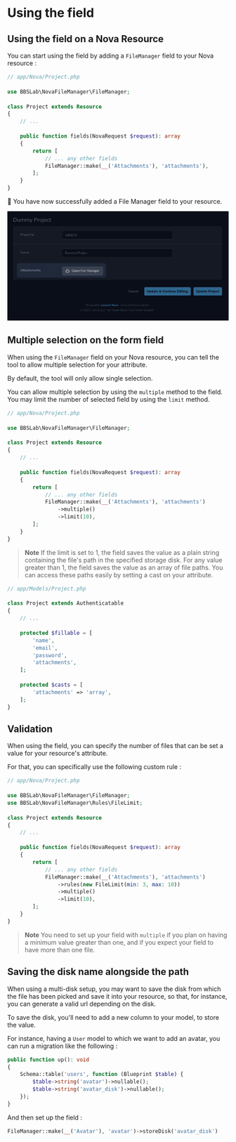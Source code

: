 # Using the field

## Using the field on a Nova Resource

You can start using the field by adding a `FileManager` field to your Nova resource :

```php
// app/Nova/Project.php

use BBSLab\NovaFileManager\FileManager;

class Project extends Resource
{
    // ...

    public function fields(NovaRequest $request): array
    {
        return [
            // ... any other fields
            FileManager::make(__('Attachments'), 'attachments'),
        ];
    }
}
```

🎉 You have now successfully added a File Manager field to your resource.

<img src="./images/field.png" alt="field"/>

## Multiple selection on the form field

When using the `FileManager` field on your Nova resource, you can tell the tool to allow multiple selection for your attribute.

By default, the tool will only allow single selection.

You can allow multiple selection by using the `multiple` method to the field. You may limit the number of selected field by using the `limit` method.

```php
// app/Nova/Project.php

use BBSLab\NovaFileManager\FileManager;

class Project extends Resource
{
    // ...

    public function fields(NovaRequest $request): array
    {
        return [
            // ... any other fields
            FileManager::make(__('Attachments'), 'attachments')
                ->multiple()
                ->limit(10),
        ];
    }
}
```

> **Note** If the limit is set to 1, the field saves the value as a plain string containing the file's path in the specified storage disk. For any value greater than 1, the field saves the value as an array of file paths. You can access these paths easily by setting a cast on your attribute.

```php
// app/Models/Project.php

class Project extends Authenticatable
{
    // ...

    protected $fillable = [
        'name',
        'email',
        'password',
        'attachments',
    ];

    protected $casts = [
        'attachments' => 'array',
    ];
}

```

## Validation

When using the field, you can specify the number of files that can be set a value for your resource's attribute.

For that, you can specifically use the following custom rule :

```php
// app/Nova/Project.php

use BBSLab\NovaFileManager\FileManager;
use BBSLab\NovaFileManager\Rules\FileLimit;

class Project extends Resource
{
    // ...

    public function fields(NovaRequest $request): array
    {
        return [
            // ... any other fields
            FileManager::make(__('Attachments'), 'attachments')
                ->rules(new FileLimit(min: 3, max: 10))
                ->multiple()
                ->limit(10),
        ];
    }
}
```

> **Note** You need to set up your field with `multiple` if you plan on having a minimum value greater than one, and if you expect your field to have more than one file.

## Saving the disk name alongside the path

When using a multi-disk setup, you may want to save the disk from which the file has been picked and save it into your
resource, so that, for instance, you can generate a valid url depending on the disk.

To save the disk, you'll need to add a new column to your model, to store the value.

For instance, having a `User` model to which we want to add an avatar, you can run a migration like the following :

```php
public function up(): void
{
    Schema::table('users', function (Blueprint $table) {
        $table->string('avatar')->nullable();
        $table->string('avatar_disk')->nullable();
    });
}
```

And then set up the field :

```php
FileManager::make(__('Avatar'), 'avatar')->storeDisk('avatar_disk')
```